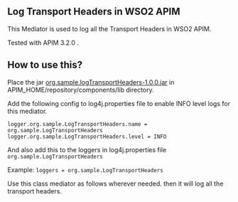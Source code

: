 ## Log Transport Headers in WSO2 APIM

This Mediator is used to log all the Transport Headers in WSO2 APIM.

Tested with APIM 3.2.0 .

## How to use this?

Place the jar [org.sample.logTransportHeaders-1.0.0.jar](https://github.com/vikumkbv/Transport-HEADERS-Logging-Mediator/raw/master/log-transport-headers-master/target/org.sample.logTransportHeaders-1.0.0.jar) in APIM_HOME/repository/components/lib
directory.

Add the following config to log4j.properties file to enable INFO level logs for this mediator.

`logger.org.sample.LogTransportHeaders.name = org.sample.LogTransportHeaders
logger.org.sample.LogTransportHeaders.level = INFO`

And also add this to the loggers in log4j.properties file
`org.sample.LogTransportHeaders`

Example: `loggers = org.sample.LogTransportHeaders`

Use this class mediator as follows wherever needed. then it will log all the transport headers.

<class name="org.sample.LogTransportHeaders"/>
